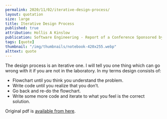 ```yaml
---
permalink: 2020/11/02/iterative-design-process/
layout: quotation
size: large
title: Iterative Design Process
published: true
attribution: Hollis A Kinslow
publication: Software Engineering - Report of a Conference Sponsored by the NATO Science Committee
tags: [quote]
thumbnail: "/img/thumbnails/notebook-420x255.webp"
alttext: quote
---
```


The design process is an iterative one. I will tell you one thing which can go wrong with it if you are not in
the laboratory. In my terms design consists of:

- Flowchart until you think you understand the problem.
- Write code until you realize that you don’t.
- Go back and re-do the flowchart.
- Write some more code and iterate to what you feel is the correct solution.

Original pdf is <a href="http://homepages.cs.ncl.ac.uk/brian.randell/NATO/nato1968.PDF">available from here</a>.
